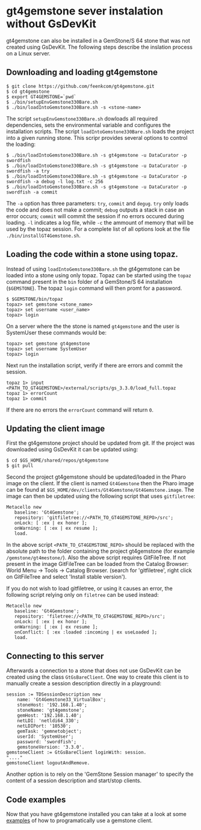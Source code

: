 # gt4gemstone sever instalation without GsDevKit

gt4gemstone can also be installed in a GemStone/S 64 stone that was not created using GsDevKit. The following steps describe the inslation process  on a Linux server.

## Downloading and loading gt4gemstone
```
$ git clone https://github.com/feenkcom/gt4gemstone.git
$ cd gt4gemstone
$ export GT4GEMSTONE=`pwd`
$ ./bin/setupEnvGemstone330Bare.sh
$ ./bin/loadIntoGemstone330Bare.sh -s <stone-name>
``` 
The script `setupEnvGemstone330Bare.sh` dowloads all required dependencies, sets the environmental variable and configures the installation scripts. The script `loadIntoGemstone330Bare.sh` loads the project into a given running stone. This scripr provides several options to control the loading:
```
$ ./bin/loadIntoGemstone330Bare.sh -s gt4gemstone -u DataCurator -p swordfish
$ ./bin/loadIntoGemstone330Bare.sh -s gt4gemstone -u DataCurator -p swordfish -a try
$ ./bin/loadIntoGemstone330Bare.sh -s gt4gemstone -u DataCurator -p swordfish -a debug -l log.txt -c 256
$ ./bin/loadIntoGemstone330Bare.sh -s gt4gemstone -u DataCurator -p swordfish -a commit
```
The `-a` option has three parameters: `try`, `commit` and `degug`. `try` only loads the code and does not make a commit; `debug` outputs a stack in case an error occurs; `commit` will commit the session if no errors occured during loading. `-l` indicates a log file, while `-c` the ammount of memory that will be used by the topaz session. For a complete list of all options look at the file `./bin/installGT4Gemstone.sh`.

## Loading the code within a stone using topaz.

Instead of using `loadIntoGemstone330Bare.sh` the gt4gemstone can be loaded into a stone using only topaz. Topaz can be started using the `topaz` command present in the `bin` folder of a GemStone/S 64 installation (`$GEMSTONE`). The topaz `login` command will then promt for a password.
```
$ $GEMSTONE/bin/topaz
topaz> set gemstone <stone_name>
topaz> set username <user_name>
topaz> login
```

On a server where the the stone is named `gt4gemstone` and the user is SystemUser these commands would be:
```
topaz> set gemstone gt4gemstone
topaz> set username SystemUser
topaz> login
```

Next run the installation script, verify if there are errors and commit the session.
```
topaz 1> input <PATH_TO_GT4GEMSTONE>/external/scripts/gs_3.3.0/load_full.topaz
topaz 1> errorCount
topaz 1> commit
```
If there are no errors the `errorCount` command will return `0`.

## Updating the client image

First the gt4gemstone project should be updated from git. If the project was downloaded using GsDevKit it can be updated using:
```
$ cd $GS_HOME/shared/repos/gt4gemstone
$ git pull
```

Second the project gt4gemstone should be updated/loaded in the Pharo image on the client. If the client is named `Gt4Gemstone` then the Pharo image can be found at `$GS_HOME/dev/clients/Gt4Gemstone/Gt4Gemstone.image`. The image can then be updated using the following script that uses `gitfiletree`:

```
Metacello new
   baseline: 'Gt4Gemstone';
   repository: 'gitfiletree://<PATH_TO_GT4GEMSTONE_REPO>/src';
   onLock: [ :ex | ex honor ];
   onWarning: [ :ex | ex resume ];
   load.
```

In the above script `<PATH_TO_GT4GEMSTONE_REPO>` should be replaced with the absolute path to the folder containing the project gt4gemstone (for example `/gemstone/gt4mestone/`).
Also  the above script requires GitFileTree. If not present in the image GitFileTree can be loaded from the Catalog Browser: World Menu -> Tools -> Catalog Browser. (search for 'gitfiletree', right click on GitFileTree and select 'Install stable version').

If you do not wish to load gitfiletree, or using it causes an error, the following script relying only on `filetree` can be used instead:
```
Metacello new
   baseline: 'Gt4Gemstone';
   repository: 'filetree://<PATH_TO_GT4GEMSTONE_REPO>/src';
   onLock: [ :ex | ex honor ];
   onWarning: [ :ex | ex resume ];
   onConflict: [ :ex :loaded :incoming | ex useLoaded ];
   load.
```

## Connecting to this server

Afterwards a connection to a stone that does not use GsDevKit can be created using the class `GtGsBareClient`. One way to create this client is to manually create a session description directly in a playground:

```
session := TDSessionDescription new 
	name: 'Gt4Gemstone33_VirtualBox';
	stoneHost: '192.168.1.40';
	stoneName: 'gt4gemstone';
	gemHost: '192.168.1.40';
	netLDI: 'netldi64_330';
	netLDIPort: '10530';
	gemTask: 'gemnetobject';
	userId: 'SystemUser';
	password: 'swordfish';
	gemstoneVersion: '3.3.0'.
gemstoneClient := GtGsBareClient loginWith: session.
"...."
gemstoneClient logoutAndRemove.
```

Another option is to rely on the 'GemStone Session manager' to specify the content of a session description and start/stop clients.

## Code examples

Now that you have gt4gemstone installed you can take at a look at some [examples](/doc/basicCodeSnippets.md) of how to programatically use a gemstone client.
